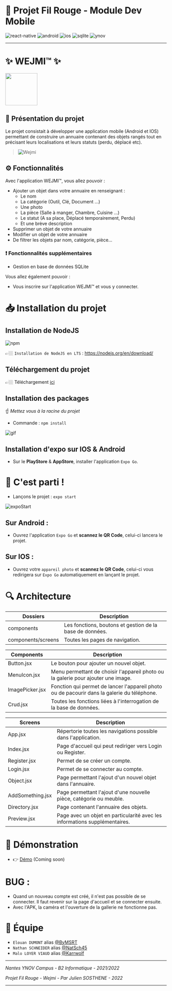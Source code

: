 # 📱 Projet Fil Rouge - Module Dev Mobile

![react-native]
![android]
![ios]
![sqlite]
![ynov]

---

# ✨ WEJMI™ ✨

<img src="./assets/Logo.png" style="width:100px">

## 📝 Présentation du projet

Le projet consistait à développer une application mobile (Android et IOS) permettant de construire un annuaire contenant des objets rangés tout en précisant leurs localisations et leurs statuts (perdu, déplacé etc).

> ![Wejmi](Wejmi.png)

## ⚙️ Fonctionnalités

Avec l'application WEJMI™, vous allez pouvoir :

-   Ajouter un objet dans votre annuaire en renseignant :
    -   Le nom
    -   La catégorie (Outil, Clé, Document ...)
    -   Une photo
    -   La pièce (Salle à manger, Chambre, Cuisine ...)
    -   Le statut (A sa place, Déplacé temporairement, Perdu)
    -   Et une brève description
-   Supprimer un objet de votre annuaire
-   Modifier un objet de votre annuaire
-   De filtrer les objets par nom, catégorie, pièce...

### ❗️ Fonctionnalités supplémentaires

-   Gestion en base de données SQLite

Vous allez également pouvoir :

-   Vous inscrire sur l'application WEJMI™ et vous y connecter.

# 📥 Installation du projet

## Installation de NodeJS

![npm](https://img.shields.io/badge/Node.js-43853D?style=for-the-badge&logo=node.js&logoColor=white)

👉🏼 `Installation de NodeJS en LTS` : https://nodejs.org/en/download/

## Téléchargement du projet

👉🏼 Téléchargement [ici](https://github.com/NatSch45/wejmi/archive/refs/heads/main.zip)

## Installation des packages

☝️ _Mettez vous à la racine du projet_

-   Commande : `npm install`

![gif](NpmInstall.gif)

## Installation d'expo sur IOS & Android

-   Sur le **PlayStore** & **AppStore**, installer l'application `Expo Go`.

# 🎉 C'est parti !

-   Lançons le projet : `expo start`

![expoStart](ExpoStart.gif)

## Sur Android :

-   Ouvrez l'application `Expo Go` et **scannez le QR Code**, celui-ci lancera le projet.

## Sur IOS :

-   Ouvrez votre `appareil photo` et **scannez le QR Code**, celui-ci vous redirigera sur `Expo Go` automatiquement en lançant le projet.

# 🔍 Architecture

| Dossiers           | Description                                              |
| ------------------ | -------------------------------------------------------- |
| components         | Les fonctions, boutons et gestion de la base de données. |
| components/screens | Toutes les pages de navigation.                          |

| Components      | Description                                                                                 |
| --------------- | ------------------------------------------------------------------------------------------- |
| Button.jsx      | Le bouton pour ajouter un nouvel objet.                                                     |
| MenuIcon.jsx    | Menu permettant de choisir l'appareil photo ou la galerie pour ajouter une image.           |
| ImagePicker.jsx | Fonction qui permet de lancer l'appareil photo ou de pacourir dans la galerie du téléphone. |
| Crud.jsx        | Toutes les fonctions liées à l'interrogation de la base de données.                         |

| Screens          | Description                                                                |
| ---------------- | -------------------------------------------------------------------------- |
| App.jsx          | Répertorie toutes les navigations possible dans l'application.             |
| Index.jsx        | Page d'accueil qui peut rediriger vers Login ou Register.                  |
| Register.jsx     | Permet de se créer un compte.                                              |
| Login.jsx        | Permet de se connecter au compte.                                          |
| Object.jsx       | Page permettant l'ajout d'un nouvel objet dans l'annuaire.                 |
| AddSomething.jsx | Page permettant l'ajout d'une nouvelle pièce, catégorie ou meuble.         |
| Directory.jsx    | Page contenant l'annuaire des objets.                                      |
| Preview.jsx      | Page avec un objet en particularité avec les informations supplémentaires. |

# 🎥 Démonstration

-   👉 [Démo]() (Coming soon)

# BUG :

-   Quand un nouveau compte est créé, il n'est pas possible de se connecter. Il faut revenir sur la page d'accueil et se connecter ensuite.
-   Avec l'APK, la caméra et l'ouverture de la gallerie ne fonctionne pas.

# 👥 Équipe

-   `Elouan DUMONT` alias [@ByMSRT](https://github.com/ByMSRT)
-   `Nathan SCHNEIDER` alias [@NatSch45](https://github.com/NatSch45)
-   `Malo LOYER VIAUD` alias [@Karrwolf](https://github.com/Karrwolf)

---

_Nantes YNOV Campus - B2 Informatique - 2021/2022_

_Projet Fil Rouge - Wejmi - Par Julien SOSTHENE - 2022_

---

<!-- Var -->

[react-native]: https://img.shields.io/badge/React_Native-20232A?style=for-the-badge&logo=react&logoColor=61DAFB
[android]: https://img.shields.io/badge/Android-3DDC84?style=for-the-badge&logo=android&logoColor=white
[ios]: https://img.shields.io/badge/iOS-000000?style=for-the-badge&logo=ios&logoColor=white
[sqlite]: https://img.shields.io/badge/SQLite-07405E?style=for-the-badge&logo=sqlite&logoColor=white
[ynov]: https://img.shields.io/badge/Ynov22-B2--Info-blue?style=for-the-badge&logo=appveyor
